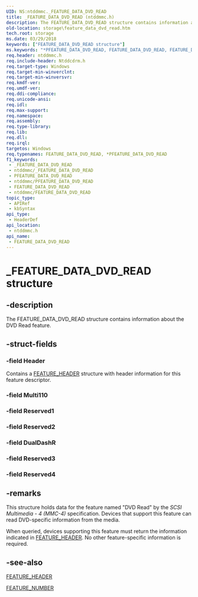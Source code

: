 ```yaml
---
UID: NS:ntddmmc._FEATURE_DATA_DVD_READ
title: _FEATURE_DATA_DVD_READ (ntddmmc.h)
description: The FEATURE_DATA_DVD_READ structure contains information about the DVD Read feature.
old-location: storage\feature_data_dvd_read.htm
tech.root: storage
ms.date: 03/29/2018
keywords: ["FEATURE_DATA_DVD_READ structure"]
ms.keywords: "*PFEATURE_DATA_DVD_READ, FEATURE_DATA_DVD_READ, FEATURE_DATA_DVD_READ structure [Storage Devices], PFEATURE_DATA_DVD_READ, PFEATURE_DATA_DVD_READ structure pointer [Storage Devices], _FEATURE_DATA_DVD_READ, ntddmmc/FEATURE_DATA_DVD_READ, ntddmmc/PFEATURE_DATA_DVD_READ, storage.feature_data_dvd_read, structs-CD-ROM_94af17d0-72ec-4248-9035-4050f6e3c275.xml"
req.header: ntddmmc.h
req.include-header: Ntddcdrm.h
req.target-type: Windows
req.target-min-winverclnt: 
req.target-min-winversvr: 
req.kmdf-ver: 
req.umdf-ver: 
req.ddi-compliance: 
req.unicode-ansi: 
req.idl: 
req.max-support: 
req.namespace: 
req.assembly: 
req.type-library: 
req.lib: 
req.dll: 
req.irql: 
targetos: Windows
req.typenames: FEATURE_DATA_DVD_READ, *PFEATURE_DATA_DVD_READ
f1_keywords:
 - _FEATURE_DATA_DVD_READ
 - ntddmmc/_FEATURE_DATA_DVD_READ
 - PFEATURE_DATA_DVD_READ
 - ntddmmc/PFEATURE_DATA_DVD_READ
 - FEATURE_DATA_DVD_READ
 - ntddmmc/FEATURE_DATA_DVD_READ
topic_type:
 - APIRef
 - kbSyntax
api_type:
 - HeaderDef
api_location:
 - ntddmmc.h
api_name:
 - FEATURE_DATA_DVD_READ
---
```


# _FEATURE_DATA_DVD_READ structure


## -description

The FEATURE_DATA_DVD_READ structure contains information about the DVD Read feature.

## -struct-fields

### -field Header

Contains a <a href="/windows-hardware/drivers/ddi/ntddmmc/ns-ntddmmc-_feature_header">FEATURE_HEADER</a> structure with header information for this feature descriptor.

### -field Multi110

### -field Reserved1

### -field Reserved2

### -field DualDashR

### -field Reserved3

### -field Reserved4

## -remarks

This structure holds data for the feature named "DVD Read" by the <i>SCSI Multimedia - 4 (MMC-4)</i> specification. Devices that support this feature can read DVD-specific information from the media.

When queried, devices supporting this feature must return the information indicated in <a href="/windows-hardware/drivers/ddi/ntddmmc/ns-ntddmmc-_feature_header">FEATURE_HEADER</a>. No other feature-specific information is required.

## -see-also

<a href="/windows-hardware/drivers/ddi/ntddmmc/ns-ntddmmc-_feature_header">FEATURE_HEADER</a>



<a href="/windows-hardware/drivers/ddi/ntddmmc/ne-ntddmmc-_feature_number">FEATURE_NUMBER</a>
